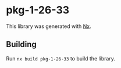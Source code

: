 # pkg-1-26-33

This library was generated with [Nx](https://nx.dev).

## Building

Run `nx build pkg-1-26-33` to build the library.
